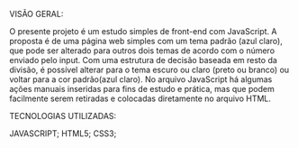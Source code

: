 VISÃO GERAL:

O presente projeto é um estudo simples de front-end com JavaScript. 
A proposta é de uma página web simples com um tema padrão (azul claro), que pode ser alterado para outros dois temas de acordo com o número enviado pelo input.
Com uma estrutura de decisão baseada em resto da divisão, é possível alterar para o tema escuro ou claro (preto ou branco) ou voltar para a cor padrão(azul claro).
No arquivo JavaScript há algumas ações manuais inseridas para fins de estudo e prática, mas que podem facilmente serem retiradas e colocadas diretamente no arquivo HTML.

TECNOLOGIAS UTILIZADAS:

JAVASCRIPT;
HTML5;
CSS3;

